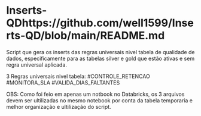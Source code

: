 # Inserts-QDhttps://github.com/well1599/Inserts-QD/blob/main/README.md
Script que gera os inserts das regras universais nivel tabela de qualidade de dados, especificamente para as tabelas silver e gold que estão ativas e sem regra universal aplicada.

3 Regras universais nivel tabela:
#CONTROLE_RETENCAO
#MONITORA_SLA
#VALIDA_DIAS_FALTANTES

OBS: Como foi feio em apenas um notbook no Databricks, os 3 arquivos devem ser ultilizadas no mesmo notebook por conta da tabela temporaria e melhor organização e ultilização do script.
